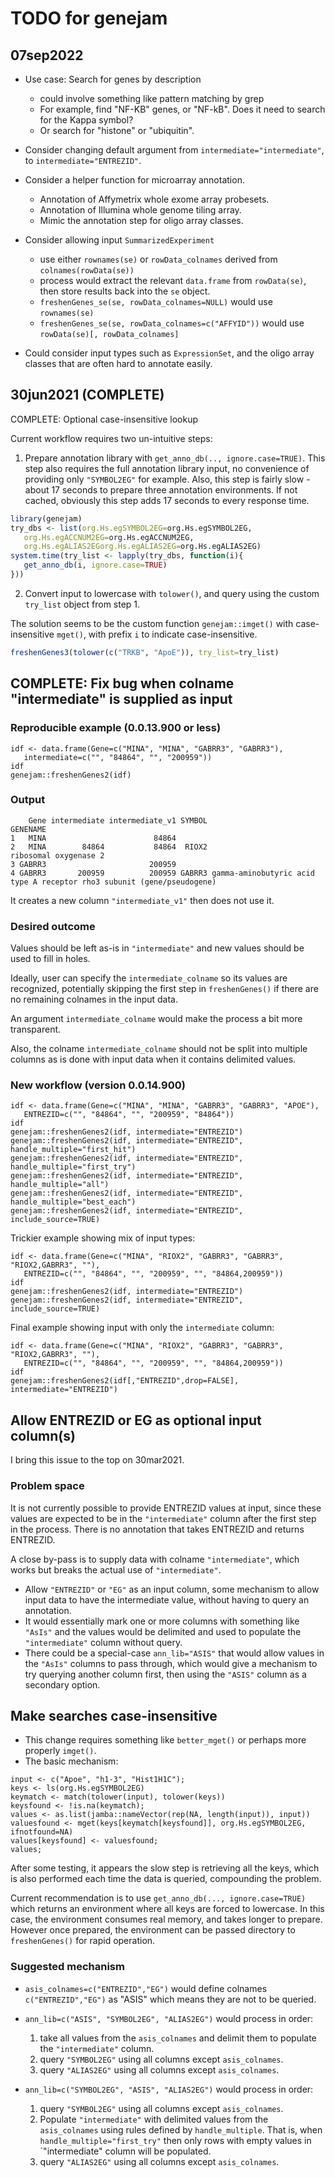 # TODO for genejam

## 07sep2022

* Use case: Search for genes by description

   * could involve something like pattern matching by grep
   * For example, find "NF-KB" genes, or "NF-kB". Does it need
   to search for the Kappa symbol?
   * Or search for "histone" or "ubiquitin".

* Consider changing default argument from `intermediate="intermediate"`,
to `intermediate="ENTREZID"`.
* Consider a helper function for microarray annotation.

   * Annotation of Affymetrix whole exome array probesets.
   * Annotation of Illumina whole genome tiling array.
   * Mimic the annotation step for oligo array classes.

* Consider allowing input `SummarizedExperiment`

   * use either `rownames(se)` or `rowData_colnames` derived from
   `colnames(rowData(se))`
   * process would extract the relevant `data.frame` from `rowData(se)`,
   then store results back into the `se` object.
   * `freshenGenes_se(se, rowData_colnames=NULL)` would use `rownames(se)`
   * `freshenGenes_se(se, rowData_colnames=c("AFFYID"))` would use
   `rowData(se)[, rowData_colnames]`

* Could consider input types such as `ExpressionSet`, and the oligo array
classes that are often hard to annotate easily.

## 30jun2021 (COMPLETE)

COMPLETE: Optional case-insensitive lookup

Current workflow requires two un-intuitive steps:

1. Prepare annotation library with `get_anno_db(.., ignore.case=TRUE)`.
This step also requires the full annotation library input,
no convenience of providing only `"SYMBOL2EG"` for example.
Also, this step is fairly slow - about 17 seconds to prepare
three annotation environments. If not cached, obviously this
step adds 17 seconds to every response time.

```R
library(genejam)
try_dbs <- list(org.Hs.egSYMBOL2EG=org.Hs.egSYMBOL2EG,
   org.Hs.egACCNUM2EG=org.Hs.egACCNUM2EG,
   org.Hs.egALIAS2EGorg.Hs.egALIAS2EG=org.Hs.egALIAS2EG)
system.time(try_list <- lapply(try_dbs, function(i){
   get_anno_db(i, ignore.case=TRUE)
}))
```

2. Convert input to lowercase with `tolower()`, and query
using the custom `try_list` object from step 1.

The solution seems to be the custom function `genejam::imget()`
with case-insensitive `mget()`, with prefix `i` to indicate
case-insensitive.


```R
freshenGenes3(tolower(c("TRKB", "ApoE")), try_list=try_list)
```



## COMPLETE: Fix bug when colname "intermediate" is supplied as input



### Reproducible example (0.0.13.900 or less)

```
idf <- data.frame(Gene=c("MINA", "MINA", "GABRR3", "GABRR3"),
   intermediate=c("", "84864", "", "200959"))
idf
genejam::freshenGenes2(idf)
```

### Output

```
    Gene intermediate intermediate_v1 SYMBOL                                                               GENENAME
1   MINA                        84864                                                                              
2   MINA        84864           84864  RIOX2                                                  ribosomal oxygenase 2
3 GABRR3                       200959                                                                              
4 GABRR3       200959          200959 GABRR3 gamma-aminobutyric acid type A receptor rho3 subunit (gene/pseudogene)
```

It creates a new column `"intermediate_v1"` then does not use it.

### Desired outcome

Values should be left as-is in `"intermediate"` and new values
should be used to fill in holes.

Ideally, user can specify the `intermediate_colname` so its
values are recognized, potentially skipping the first step
in `freshenGenes()` if there are no remaining colnames
in the input data.

An argument `intermediate_colname` would make the process
a bit more transparent.

Also, the colname `intermediate_colname` should not be split
into multiple columns as is done with input data when it
contains delimited values.

### New workflow (version 0.0.14.900)

```
idf <- data.frame(Gene=c("MINA", "MINA", "GABRR3", "GABRR3", "APOE"),
   ENTREZID=c("", "84864", "", "200959", "84864"))
idf
genejam::freshenGenes2(idf, intermediate="ENTREZID")
genejam::freshenGenes2(idf, intermediate="ENTREZID", handle_multiple="first_hit")
genejam::freshenGenes2(idf, intermediate="ENTREZID", handle_multiple="first_try")
genejam::freshenGenes2(idf, intermediate="ENTREZID", handle_multiple="all")
genejam::freshenGenes2(idf, intermediate="ENTREZID", handle_multiple="best_each")
genejam::freshenGenes2(idf, intermediate="ENTREZID", include_source=TRUE)
```

Trickier example showing mix of input types:

```
idf <- data.frame(Gene=c("MINA", "RIOX2", "GABRR3", "GABRR3", "RIOX2,GABRR3", ""),
   ENTREZID=c("", "84864", "", "200959", "", "84864,200959"))
idf
genejam::freshenGenes2(idf, intermediate="ENTREZID")
genejam::freshenGenes2(idf, intermediate="ENTREZID", include_source=TRUE)
```

Final example showing input with only the `intermediate` column:

```
idf <- data.frame(Gene=c("MINA", "RIOX2", "GABRR3", "GABRR3", "RIOX2,GABRR3", ""),
   ENTREZID=c("", "84864", "", "200959", "", "84864,200959"))
idf
genejam::freshenGenes2(idf[,"ENTREZID",drop=FALSE], intermediate="ENTREZID")
```



## Allow ENTREZID or EG as optional input column(s)

I bring this issue to the top on 30mar2021.

### Problem space

It is not currently possible to provide ENTREZID values at input,
since these values are expected to be in the `"intermediate"` column
after the first step in the process. There is no annotation that
takes ENTREZID and returns ENTREZID.

A close by-pass is to supply data with colname `"intermediate"`,
which works but breaks the actual use of `"intermediate"`.

* Allow `"ENTREZID"` or `"EG"` as an input column, some mechanism to
allow input data to have the intermediate value, without
having to query an annotation.
* It would essentially mark one or more columns with something like 
`"AsIs"` and the values would be delimited and used to populate
the `"intermediate"` column without query.
* There could be a special-case `ann_lib="ASIS"` that would allow
values in the `"AsIs"` columns to pass through, which would give
a mechanism to try querying another column first, then using the
`"ASIS"` column as a secondary option.


## Make searches case-insensitive

* This change requires something like `better_mget()` or
perhaps more properly `imget()`.
* The basic mechanism:

```{r, imget}
input <- c("Apoe", "h1-3", "Hist1H1C");
keys <- ls(org.Hs.egSYMBOL2EG)
keymatch <- match(tolower(input), tolower(keys))
keysfound <- !is.na(keymatch);
values <- as.list(jamba::nameVector(rep(NA, length(input)), input))
valuesfound <- mget(keys[keymatch[keysfound]], org.Hs.egSYMBOL2EG, ifnotfound=NA)
values[keysfound] <- valuesfound;
values;
```

After some testing, it appears the slow step is retrieving all
the keys, which is also performed each time the data is queried,
compounding the problem.

Current recommendation is to use `get_anno_db(..., ignore.case=TRUE)`
which returns an environment where all keys are forced to lowercase.
In this case, the environment consumes real memory, and takes longer
to prepare. However once prepared, the environment can be passed
directory to `freshenGenes()` for rapid operation.


### Suggested mechanism

* `asis_colnames=c("ENTREZID","EG")` would define colnames `c("ENTREZID","EG")`
as "ASIS" which means they are not to be queried.
* `ann_lib=c("ASIS", "SYMBOL2EG", "ALIAS2EG")` would process in order:

    1. take all values from the `asis_colnames` and delimit them
    to populate the `"intermediate"` column.
    2. query `"SYMBOL2EG"` using all columns except `asis_colnames`.
    3. query `"ALIAS2EG"` using all columns except `asis_colnames`.

* `ann_lib=c("SYMBOL2EG", "ASIS", "ALIAS2EG")` would process in order:

   1. query `"SYMBOL2EG"` using all columns except `asis_colnames`.
   2. Populate `"intermediate"` with delimited values from the
   `asis_colnames` using rules defined by `handle_multiple`. That
   is, when `handle_multiple="first_try"` then only rows with
   empty values in `"intermediate" column will be populated.
   3. query `"ALIAS2EG"` using all columns except `asis_colnames`.
   

